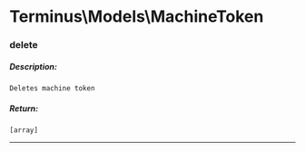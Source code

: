 # Terminus\Models\MachineToken

### delete
##### Description:
    Deletes machine token

##### Return:
    [array]

---

